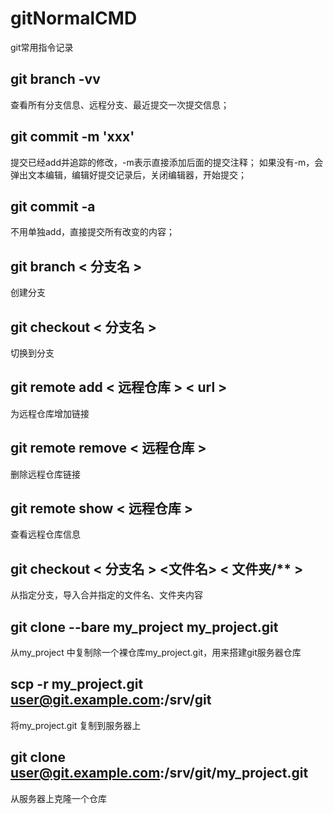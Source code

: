 # gitNormalCMD
git常用指令记录

## git branch -vv  
查看所有分支信息、远程分支、最近提交一次提交信息；

## git commit -m 'xxx'
提交已经add并追踪的修改，-m表示直接添加后面的提交注释；
如果没有-m，会弹出文本编辑，编辑好提交记录后，关闭编辑器，开始提交；

## git commit -a
不用单独add，直接提交所有改变的内容；

## git branch < 分支名 >  
创建分支

## git checkout < 分支名 >  
切换到分支

## git remote add < 远程仓库 > < url >  
为远程仓库增加链接

## git remote remove < 远程仓库 >
删除远程仓库链接

## git remote show < 远程仓库 >
查看远程仓库信息

## git checkout < 分支名 > <文件名> < 文件夹/** >
从指定分支，导入合并指定的文件名、文件夹内容

## git clone --bare my_project my_project.git
从my_project 中复制除一个裸仓库my_project.git，用来搭建git服务器仓库

##  scp -r my_project.git user@git.example.com:/srv/git
将my_project.git 复制到服务器上

## git clone user@git.example.com:/srv/git/my_project.git
从服务器上克隆一个仓库
